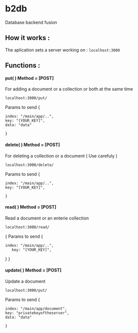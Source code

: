 # b2db
Database backend fusion 
## How it works :

The aplication sets a server working on : 
```localhost:3000 ```

## Functions :

#### put( ) Method = [POST]
For adding a document or a collection or both at the same time
```
localhost:3000/put/
```
Params to send {

    index: "/main/app/..",
    key: "[YOUR_KEY]",
    data: "data"

    }

#### delete( ) Method = [POST]
For deleting a collection or a document ( Use carefuly )
```
localhost:3000/delete/
```
Params to send {

    index: "/main/app/..",
    key: "[YOUR_KEY]",

    }


#### read( ) Method = [POST]
Read a document or an enterie collection
```
localhost:3000/read/
```
{
Params to send {

    index: "/main/app/..",
       key: "[YOUR_KEY]",


   }
}

#### update( ) Method = [POST]
Update a document
```
localhost:3000/put/
```
Params to send {

    index: "/main/app/document",
    key: "privatekeyoftheserver",
    data: "data"

    }



